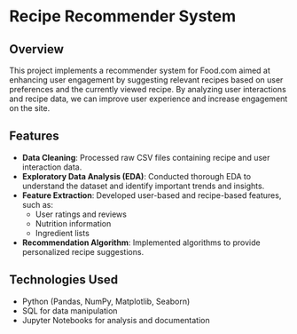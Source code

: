 # Recipe Recommender System

## Overview
This project implements a recommender system for Food.com aimed at enhancing user engagement by suggesting relevant recipes based on user preferences and the currently viewed recipe. By analyzing user interactions and recipe data, we can improve user experience and increase engagement on the site.

## Features
- **Data Cleaning**: Processed raw CSV files containing recipe and user interaction data.
- **Exploratory Data Analysis (EDA)**: Conducted thorough EDA to understand the dataset and identify important trends and insights.
- **Feature Extraction**: Developed user-based and recipe-based features, such as:
  - User ratings and reviews
  - Nutrition information
  - Ingredient lists
- **Recommendation Algorithm**: Implemented algorithms to provide personalized recipe suggestions.

## Technologies Used
- Python (Pandas, NumPy, Matplotlib, Seaborn)
- SQL for data manipulation
- Jupyter Notebooks for analysis and documentation
